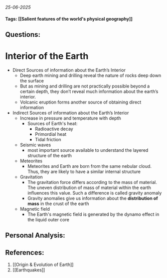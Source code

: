 *25-06-2025*
#### Tags: [[Salient features of the world's physical geography]]


## Questions:



# Interior of the Earth

- Direct Sources of information about the Earth’s Interior
	- Deep earth mining and drilling reveal the nature of rocks deep down the surface
	- But as mining and drilling are not practically possible beyond a certain depth, they don’t reveal much information about the earth’s interior.
	- Volcanic eruption forms another source of obtaining direct information
- Indirect Sources of information about the Earth’s Interior
	- Increase in pressure and temperature with depth
		- Sources of Earth's heat:
			- Radioactive decay
			- Primordial heat
			- Tidal friction
	- Seismic waves
		- most important source available to understand the layered structure of the earth
	- Meteorites
		- Meteorites and Earth are born from the same nebular cloud. Thus, they are likely to have a similar internal structure
	- Gravitation
		- The gravitation force differs according to the mass of material. The uneven distribution of mass of material within the earth influences this value. Such a difference is called gravity anomaly
		- Gravity anomalies give us information about the **distribution of mass** in the crust of the earth
	- Magnetic field
		- The Earth's magnetic field is generated by the dynamo effect in the liquid outer core




## Personal Analysis:


## References:

1. [[Origin & Evolution of Earth]]
2. [[Earthquakes]]